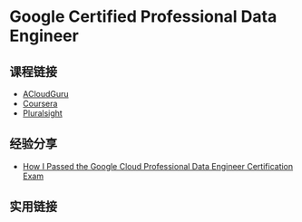 # Google Certified Professional Data Engineer

## 课程链接
- [ACloudGuru](https://acloudguru.com/course/google-certified-professional-data-engineer)
- [Coursera](https://www.coursera.org/professional-certificates/cloud-engineering-gcp)
- [Pluralsight](https://app.pluralsight.com/paths/certificate/data-engineering-with-google-cloud)

## 经验分享
- [How I Passed the Google Cloud Professional Data Engineer Certification Exam](https://towardsdatascience.com/passing-the-google-cloud-professional-data-engineer-certification-87da9908b333)

## 实用链接
